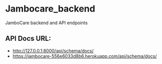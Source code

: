 # Jambocare_backend
JamboCare backend and API endpoints

## API Docs URL:
- http://127.0.0.1:8000/api/schema/docs/
- https://jambocare-556e6033d8b6.herokuapp.com/api/schema/docs/
